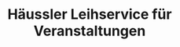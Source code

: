---
title: "Häussler Leihservice für Veranstaltungen"
url: /ettlingen/haeussler-leihservice-fuer-veranstaltungen/
shop: Veranstaltungen
---